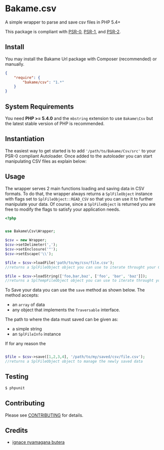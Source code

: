 Bakame.csv
==========

A simple wrapper to parse and save csv files in PHP 5.4+

This package is compliant with [PSR-0][], [PSR-1][], and [PSR-2][].

[PSR-0]: https://github.com/php-fig/fig-standards/blob/master/accepted/PSR-0.md
[PSR-1]: https://github.com/php-fig/fig-standards/blob/master/accepted/PSR-1-basic-coding-standard.md
[PSR-2]: https://github.com/php-fig/fig-standards/blob/master/accepted/PSR-2-coding-style-guide.md

Install
-------

You may install the Bakame Url package with Composer (recommended) or manually.

```json
{
    "require": {
        "bakame/csv": "1.*"
    }
}
```


System Requirements
-------

You need **PHP >= 5.4.0** and the `mbstring` extension to use `Bakame\Csv` but the latest stable version of PHP is recommended.

Instantiation
-------

The easiest way to get started is to add `'/path/to/Bakame/Csv/src'` to your PSR-0 compliant Autoloader. Once added to the autoloader you can start manipulating CSV files as explain below:

Usage
-------

The wrapper serves 2 main functions loading and saving data in CSV formats. To do that, the wrapper always returns a `SplFileObject` instance with flags set to `SplFileObject::READ_CSV` so that you can use it to further manipulate your data.
Of course, since a `SplFileObject` is returned you are free to modify the flags to satisfy your application needs.

```php
<?php


use Bakame\Csv\Wrapper;

$csv = new Wrapper;
$csv->setDelimeter(',');
$csv->setEnclosure('"');
$csv->setEscape('\\');

$file = $csv->loadFile('path/to/my/csv/file.csv');
//returns a SplFileObject object you can use to iterate throught your CSV data

$file = $csv->loadString(['foo,bar,baz', ['foo', 'bar', 'baz']]);
//returns a SplTempFileObject object you can use to iterate throught your CSV data

```

To Save your data you can use the `save` method as shown below. 
The method accepts:
* an `array` of data
* any object that implements the `Traversable` interface.

The path to where the data must saved can be given as:
* a simple string
* an `SplFileInfo` instance

If for any reason the 

```php

$file = $csv->save([1,2,3,4], '/path/to/my/saved/csv/file.csv');
//returns a SplFileObject object to manage the newly saved data

```

Testing
-------

``` bash
$ phpunit
```

Contributing
-------

Please see [CONTRIBUTING](https://github.com/nyamsprod/Bakame.csv/blob/master/CONTRIBUTING.md) for details.

Credits
-------

- [ignace nyamagana butera](https://github.com/nyamsprod)